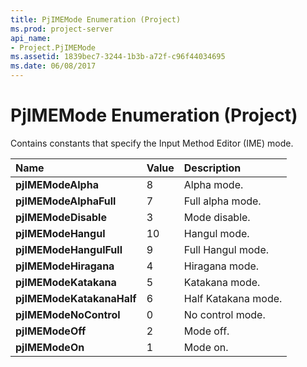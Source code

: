 ```yaml
---
title: PjIMEMode Enumeration (Project)
ms.prod: project-server
api_name:
- Project.PjIMEMode
ms.assetid: 1839bec7-3244-1b3b-a72f-c96f44034695
ms.date: 06/08/2017
---
```



# PjIMEMode Enumeration (Project)

Contains constants that specify the Input Method Editor (IME) mode.



|**Name**|**Value**|**Description**|
|:-----|:-----|:-----|
|**pjIMEModeAlpha**|8|Alpha mode.|
|**pjIMEModeAlphaFull**|7|Full alpha mode.|
|**pjIMEModeDisable**|3|Mode disable.|
|**pjIMEModeHangul**|10|Hangul mode.|
|**pjIMEModeHangulFull**|9|Full Hangul mode.|
|**pjIMEModeHiragana**|4|Hiragana mode.|
|**pjIMEModeKatakana**|5|Katakana mode.|
|**pjIMEModeKatakanaHalf**|6|Half Katakana mode.|
|**pjIMEModeNoControl**|0|No control mode.|
|**pjIMEModeOff**|2|Mode off.|
|**pjIMEModeOn**|1|Mode on.|

